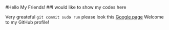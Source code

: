 #Hello My Friends!
##I would like to show my codes here

Very greateful 
``
git commit
sudo run
``
please look this [Google page](https://www.javatpoint.com/reactjs-tutorial)
Welcome to my GitHub profile!
